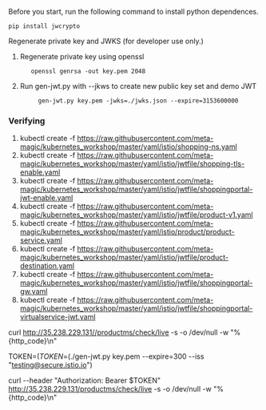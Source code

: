 Before you start, run the following command to install python dependences.

```
pip install jwcrypto
```
Regenerate private key and JWKS (for developer use only.)
 1. Regenerate private key using openssl
 
           openssl genrsa -out key.pem 2048
2. Run gen-jwt.py with --jkws to create new public key set and demo JWT
 
            gen-jwt.py key.pem -jwks=./jwks.json --expire=3153600000 

### Verifying #####
1.  kubectl create -f https://raw.githubusercontent.com/meta-magic/kubernetes_workshop/master/yaml/istio/shopping-ns.yaml
2. kubectl create -f https://raw.githubusercontent.com/meta-magic/kubernetes_workshop/master/yaml/istio/jwtfile/shopping-tls-enable.yaml
3. kubectl create -f https://raw.githubusercontent.com/meta-magic/kubernetes_workshop/master/yaml/istio/jwtfile/shoppingportal-jwt-enable.yaml
4. kubectl create -f https://raw.githubusercontent.com/meta-magic/kubernetes_workshop/master/yaml/istio/jwtfile/product-v1.yaml
5. kubectl create -f https://raw.githubusercontent.com/meta-magic/kubernetes_workshop/master/yaml/istio/product/product-service.yaml
6. kubectl create -f https://raw.githubusercontent.com/meta-magic/kubernetes_workshop/master/yaml/istio/jwtfile/product-destination.yaml
7. kubectl create -f https://raw.githubusercontent.com/meta-magic/kubernetes_workshop/master/yaml/istio/jwtfile/shoppingportal-gw.yaml
8. kubectl create -f https://raw.githubusercontent.com/meta-magic/kubernetes_workshop/master/yaml/istio/jwtfile/shoppingportal-virtualservice-jwt.yaml


  curl http://35.238.229.131//productms/check/live -s -o /dev/null -w "%{http_code}\n"


 TOKEN=$(TOKEN=$(./gen-jwt.py key.pem --expire=300 --iss "testing@secure.istio.io")


 curl --header "Authorization: Bearer $TOKEN" http://35.238.229.131/productms/check/live -s -o /dev/null -w "%{http_code}\n"
